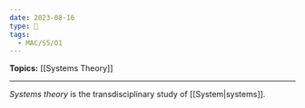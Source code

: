 ```yaml
---
date: 2023-08-16
type: 🧠
tags:
  - MAC/S5/O1
---
```


**Topics:** [[Systems Theory]]

---

_Systems theory_ is the transdisciplinary study of [[System|systems]].
